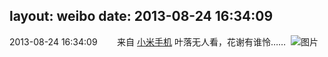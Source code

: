 layout: weibo
date: 2013-08-24 16:34:09
---
<meta name="referrer" content="no-referrer" />

2013-08-24 16:34:09  &nbsp;&nbsp;&nbsp;&nbsp;&nbsp;&nbsp; 来自 <a href="http://app.weibo.com/t/feed/22zMnn" rel="nofollow">小米手机</a>
叶落无人看，花谢有谁怜…… ​​​
![图片](https://ww4.sinaimg.cn/large/6d2a6003jw1e7xu1mc8olj218g0p0djk.jpg)
